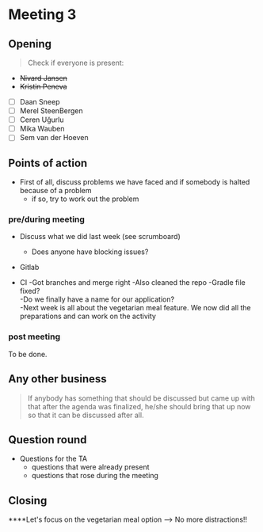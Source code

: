 ﻿# Meeting 3

## Opening
> Check if everyone is present:
- ~~Nivard Jansen~~
- ~~Kristin Peneva~~
- [ ] Daan Sneep
- [ ] Merel SteenBergen
- [ ] Ceren Uğurlu
- [ ] Mika Wauben
- [ ] Sem van der Hoeven

## Points of action

 - First of all, discuss problems we have faced and if somebody is halted because of a problem
    - if so, try to work out the problem

### pre/during meeting
 - Discuss what we did last week (see scrumboard)
    - Does anyone have blocking issues?
 
 - Gitlab    
 - CI
 -Got branches and merge right
 -Also cleaned the repo
 -Gradle file fixed?   
 -Do we finally have a name for our application?   
 -Next week is all about the vegetarian meal feature. We now did all the preparations and can work on the activity

### post meeting
To be done.


## Any other business
> If anybody has something that should be discussed but came up with that after the agenda was finalized, he/she should bring that up now so that it can be discussed after all.

## Question round
- Questions for the TA
    - questions that were already present
    - questions that rose during the meeting

## Closing
****Let's focus on the vegetarian meal option --> No more distractions!!
